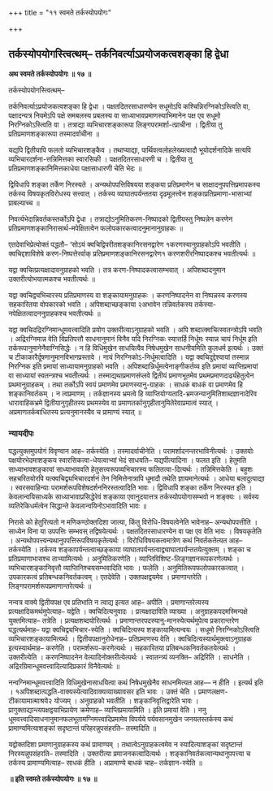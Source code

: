 +++
title = "११ स्वमते तर्कस्योपयोगः"

+++


## तर्कस्योपयोगस्त्वित्थम्– तर्कनिवर्त्याऽप्रयोजकत्वशङ्का हि द्वेधा

**अथ स्वमते तर्कस्योपयोगः ॥ १७ ॥**

तर्कस्योपयोगस्त्वित्थम्–

तर्कनिवर्त्याऽप्रयोजकत्वशङ्का हि द्वेधा । पक्षतदितरसाधारण्येन सधूमोऽपि कश्चिन्निरग्निकोऽस्त्विति वा, पक्षादन्यत्र नियमेऽपि पक्षे समबलस्य प्रबलस्य वा साध्याभावप्रमाणस्याभिमानेन पक्ष एव सधूमो निरग्निकोऽस्त्विति वा । तत्राद्या व्यभिचारशङ्कारूपा लिङ्गपरामर्शा-त्प्राचीना । द्वितीया तु प्रतिप्रमाणशङ्कारूपा तस्मादर्वाचीना ॥

यद्यपि द्वितीयापि फलतो व्यभिचारशङ्कैव । तथाप्याद्या, पार्थिवत्वलोहलेख्यत्वादौ भूयोदर्शनादिके सत्यपि व्यभिचारदर्शना-त्तन्निमित्तका स्वारसिकी । पक्षतदितरसाधारणी च । द्वितीया तु प्रतिप्रमाणशङ्कानिमित्तकाधेया पक्षासाधारणी चेति भेदः ॥

द्विविधापि शङ्का तर्केण निरस्यते । अन्यथोपपत्तिविषयया शङ्कया प्रतिप्रमाणेन च साक्षादनुपपत्तिप्रमापकस्य तर्कस्य विषयकृतविरोधस्य सत्त्वात् । तर्कस्य व्याघातपर्यन्ततया दृढमूलत्त्वेन शङ्काप्रतिप्रमाणा-भासाभ्यां प्राबल्याच्च ॥

निवर्त्यभेदान्निवर्तकस्तर्कोऽपि द्वेधा । तत्राद्योऽनुमितिकरण-निष्पादको द्वितीयस्तु निष्पन्नेन करणेन प्रतिप्रमाणशङ्कानिरासार्थ-मपेक्षितत्वेन फलोपकारकत्वादनुमानानुग्राहकः ॥

एतदेवाभिप्रेत्योक्तं पद्धतौ– ‘सोऽयं क्वचिद्विपरीतशङ्कानिरसनद्वारेण १करणस्यानुग्राहकोऽपि भवतीति । क्वचिद्दशाविशेषे करण-निष्पत्तेरर्वाक् प्रतिप्रमाणशङ्कानिरसनद्वारेण१ करणशरीरनिष्पादकश्च भवतीत्यर्थः ॥

यद्वा क्वचित्प्रत्यक्षादावनुग्राहको भवति । तत्र करण-निष्पादकत्वासम्भवात् । अपिशब्दादनुमान उक्तरीत्योभयात्मकश्च भवतीत्यर्थः ॥

यद्वा क्वचिद्व्यभिचारस्य प्रतिप्रमाणस्य वा शङ्कायामनुग्राहकः । करणनिष्पादनेन वा निष्पन्नस्य करणस्य सहकारितया वोपकारको भवति । अपिशब्दाच्छङ्काया २अभावेन तन्निवर्तकस्य तर्कस्या-नपेक्षितत्वादननुग्राहकश्च भवतीत्यर्थः ॥

यद्वा क्वचिदद्रिरग्निमान्धूमवत्त्वादिति प्रयोग उक्तरीत्याऽनुग्राहको भवति । अपि शब्दात्क्वचित्स्वतन्त्रोऽपि भवति । अद्रिरग्निमान्न वेति विप्रतिपत्तौ साधनानुमानं विनैव यदि निरग्निकः स्यात्तर्हि निर्धूमः स्यान्न चायं निर्धूम इति तर्करूपानुमानेनैवाग्निसिद्धेः । न हि विधिमुखेन साधयित्वैव निषेधमुखेन साधनीयमिति कुलधर्म इत्यर्थः । उक्तं च टीकाकारैर्दूषणानुमानविभागप्रस्तावे । नायं निरग्निकोऽ-निर्धूमत्वादिति । यद्वा क्वचिदुद्देश्यायां तस्मान्न निरग्निक इति प्रमायां साध्यायामनुग्राहको भवति । अपिशब्दान्निर्धूमत्वेनाङ्गीकर्तव्य इति प्रमायां व्याप्तिप्रमायां वा साध्यायां स्वतन्त्रश्च भवतीत्यर्थः । तस्माद्यथाप्रमाणसंप्लवे द्वितीयं प्रमाणभूतमेव प्रथमप्रमाणदार्ढ्यहेतुत्वेन प्रथमानुग्राहकम् । तथा तर्कोऽपि स्वयं प्रमाणमेव प्रमाणस्यानु-ग्राहकः । साधकं बाधकं वा प्रमाणमेव हि शङ्कानिवर्तकम् । न त्वप्रमाणम् । तर्कज्ञानस्य भ्रमत्वे हि व्याप्तियोग्यतादि-भ्रमजन्यानुमितिशाब्दज्ञानादेरिव धारावाहिकभ्रमे द्वितीयानुगृहीतस्य प्रथमस्येव वा प्रमाणतर्कानुगृहीतानुमितेरेवाप्रमात्वं स्यात् । अप्रमाणतर्कबाधितस्य प्रत्यनुमानस्यैव च प्रामाण्यं स्यात् ॥

### **न्यायदीपः**

पद्धत्युक्तमुपयोगं विवृण्वान आह– तर्कस्येति । तस्मादर्वाचीनेति । परामर्शादनन्तरभाविनीत्यर्थः । उक्तयोः पक्षयोरभेदमाशङ्कय स्वारसिकत्वा-धेयत्वाभ्यां भेदं साधयति– यद्यपीत्यादिना । फलत इति । हेतुमति साध्याभावशङ्कायां साध्याभाववति हेतुसत्त्वरूपव्यभिचारस्य फलितत्वा-दित्यर्थः । तन्निमित्तकेति । बहुशः सहचरितयोरपि यत्क्वचिद्व्यभिचारदर्शनं तेन निमित्तेनात्रापि धूमादौ तथेति ज्ञायमानेत्यर्थः । आधेया बलादुत्पाद्या । स्वरसवाहिन्याः परामर्शरूपविशेषदर्शननिरस्तत्वादिति भावः । द्विविधापि शङ्का तर्केण निरस्यत इति । केवलान्वयिसाध्यके साध्याभावाप्रसिद्धेरेवं शङ्काया एवानुदयात्तत्र तर्कस्योपयोगासम्भवो न शङ्क्यः । सर्वस्य व्यतिरेकिधर्मत्वेन सिद्धान्ते केवलान्वयिनोऽभावादिति भावः ॥

निरासे को हेतुरित्यतो न मणिकण्ठोक्तदिशा जात्या, किंतु विरोधि-विषयत्वेनेति भावेनाह– अन्यथोपपत्तीति । साध्येन विना या उपपत्तिः सम्भवस् तद्विषयेत्यर्थः । पक्षतदितरसाधारण्येन वा पक्ष एव वेति भावः । विषयकृतेति । अन्यथोपपत्त्यन्यथानुपपत्तिरूपविषयकृतेत्यर्थः । विरोधिविषयकत्वमात्रेण कथं निवर्तकतेत्यत आह– तर्कस्येति । तर्कस्य शङ्कापर्यन्तत्वाच्छङ्काया व्याघातपर्यन्तत्वाद्व्याघातपर्यन्ततयेत्युक्तम् । शङ्का च प्रतिप्रमाणाभासश्च ताभ्यामित्यर्थः । अनुमितिकरणेति । व्याप्तिविशिष्ट-लिङ्गज्ञानरूपकरणेत्यर्थः । व्यभिचारशङ्कानिवृत्तौ व्याप्तिनिश्चयसम्भवादिति भावः । फलेति । अनुमितिरूपफलोपकारकत्वात् । उपकारकत्वं प्रतिबन्धकनिवर्तकत्वम् । एतदेवेति । उक्तपक्षद्वयमेव । प्रमाणान्तरेति । लिङ्गपरामर्शरूपप्रमाणान्तरेत्यर्थः ॥

नन्वत्र वाक्ये द्वितीयपक्ष एव प्रतिभाति न त्वाद्य इत्यत आह– अपीति । प्रमाणान्तरेत्यस्य प्रत्यक्षादिकमर्थमुपेत्याह– यद्वेति । क्वचिदित्यनुवादः । प्रत्यक्षादाविति व्याख्या । अनुग्राहकपदमस्मिन्पक्षे युक्तमित्याह– तत्रेति । प्रत्यक्षशब्दयोरित्यर्थः । प्रमाणान्तरपदस्यानु-मानस्येत्यर्थमुपेत्य प्रकारान्तरेण पद्धत्यर्थमाह– यद्वा क्वचिद्व्यभिचार-स्येति । क्वचिदित्यस्य शङ्कायामित्यन्वयः । सधूमो निरग्निकोऽस्त्विति व्यभिचारशङ्कायामित्यर्थः । द्वितीयपक्षानुरोधेनाह– प्रतिप्रमाणस्य वेति । क्वचिदित्यस्यार्थमुक्त्वाऽनुग्राहक इत्यस्यार्थमाह– करणेति । परामर्शरूप-करणेत्यर्थः । सहकारितया प्रतिबन्धकनिवर्तकतयेत्यर्थः । उक्तरीत्येति । करणनिष्पादनेन वेत्यादिनोक्तरीत्येत्यर्थः । स्वातन्त्र्यं व्यनक्ति– अद्रिरिति । साधनेति । अद्रिरग्रिमान्धूमवत्त्वादित्यादिप्रकारं विनैवेत्यर्थः ॥

नन्वग्निमान्धूमवत्त्वादिति विधिमुखेनासाधयित्वा कथं निषेधमुखेनैव साधनमित्यत आह–– न हीति । इत्यर्थ इति । १अपिशब्दात्पद्धति-वाक्यस्येत्यादिवाक्यव्याख्यावसर इति भावः । उक्तं चेति । प्रमाणलक्षण-टीकायामात्माश्रये२ योज्यम् । अनुग्राहको भवतीति । शङ्कानिवृत्तिद्वारेति भावः । प्रागुक्ताद्यान्त्यपक्षद्वयाभिप्रायेण क्रमेणाह– व्याप्तिप्रमायामिति । इति प्रमायां वेति । ननु धूमवत्त्वादिसाधनानुमानफलभूतामग्निमत्त्वादिप्रमामेव विपर्यये पर्यवसानमुखेन जनयतस्तर्कस्य कथं प्रामाण्यमित्याशङ्कां सदृष्टान्तं परिहरन्नुपसंहरति– तस्मादिति ॥

यद्वोक्तदिशा प्रमाणानुग्राहकस्य कथं प्रामाण्यम् । तथात्वेऽनुग्राहकत्वमेव न स्यादित्याशङ्कां सदृष्टान्तं निरस्यन्नुपसंहरति– तस्मादिति । उक्तरीत्या प्रमाजनकत्वादित्यर्थः । शङ्कानिवर्तकत्वान्यथानुपपत्त्या च तर्कस्य प्रामाण्यमित्याह– साधकं हीति । अप्रामाण्ये बाधकं चाह– तर्कज्ञान-स्येति ॥

**॥ इति स्वमते तर्कस्योपयोगः ॥ १७ ॥**

